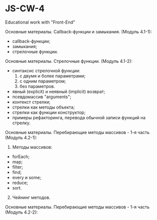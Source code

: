 # JS-CW-4

Educational work with "Front-End"

Основные материалы. Callback-функции и замыкания. (Модуль 4.1-1):

- callback-функции;
- замыкания;
- стрелочные функции.

Основные материалы. Стрелочные функции. (Модуль 4.1-2):

- синтаксис стрелочной функции:
  1. с двумя и более параметрами;
  2. с одним параметром;
  3. без параметров.
- явный (explicit) и неявный (implicit) возврат;
- псевдомассив "arguments";
- контекст стрелки;
- стрелки как методы объекта;
- стрелки как функции конструктор;
- примеры рефакторинга, перевода обычной записи функций на стрелку.

Основные материалы. Перебирающие методы массивов - 1-я часть (Модуль 4.2-1):

1. Методы массивов:

- forEach;
- map;
- filter;
- find;
- every и some;
- reduce;
- sort.

2. Чейнинг методов.

Основные материалы. Перебирающие методы массивов - 1-я часть (Модуль 4.2-2):
